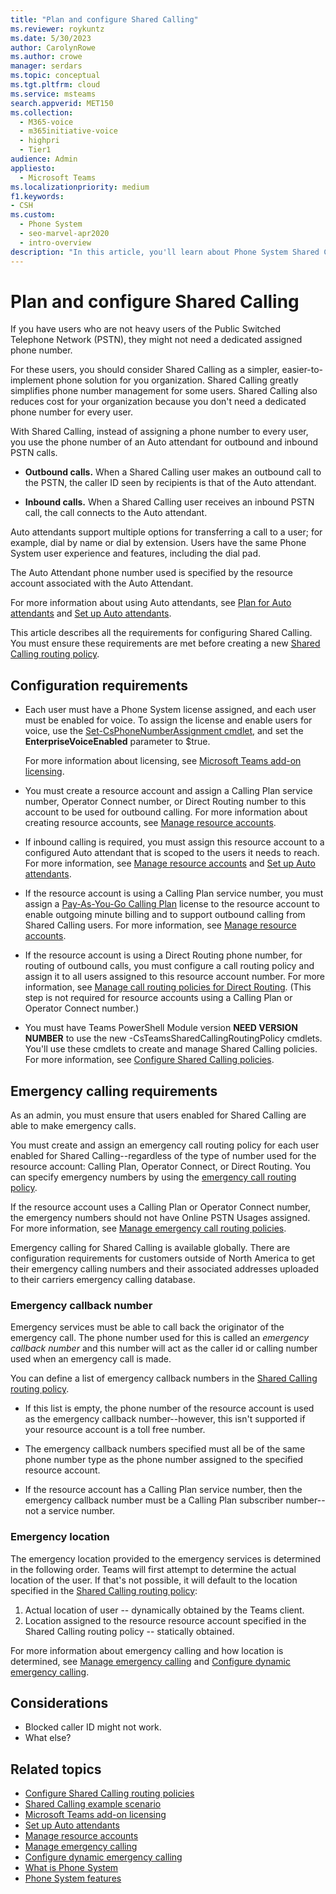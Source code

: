 ```yaml
---
title: "Plan and configure Shared Calling"
ms.reviewer: roykuntz
ms.date: 5/30/2023
author: CarolynRowe
ms.author: crowe
manager: serdars
ms.topic: conceptual
ms.tgt.pltfrm: cloud
ms.service: msteams
search.appverid: MET150
ms.collection: 
  - M365-voice
  - m365initiative-voice
  - highpri
  - Tier1
audience: Admin
appliesto: 
  - Microsoft Teams
ms.localizationpriority: medium
f1.keywords:
- CSH
ms.custom: 
  - Phone System
  - seo-marvel-apr2020
  - intro-overview
description: "In this article, you'll learn about Phone System Shared Calling."
---
```


# Plan and configure Shared Calling

If you have users who are not heavy users of the Public Switched Telephone Network (PSTN), they might not need a dedicated assigned phone number.

For these users, you should consider Shared Calling as a simpler, easier-to-implement phone solution for you organization. Shared Calling greatly simplifies phone number management for some users. Shared Calling also reduces cost for your organization because you don't need a dedicated phone number for every user.

With Shared Calling, instead of assigning a phone number to every user, you use the phone number of an Auto attendant for outbound and inbound PSTN calls.

- **Outbound calls.** When a Shared Calling user makes an outbound call to the PSTN, the caller ID seen by recipients is that of the Auto attendant.

- **Inbound calls.** When a Shared Calling user receives an inbound PSTN call, the call connects to the Auto attendant.

Auto attendants support multiple options for transferring a call to a user; for example, dial by name or dial by extension. Users have the same Phone System user experience and features, including the dial pad.

The Auto Attendant phone number used is specified by the resource account associated with the Auto Attendant.

For more information about using Auto attendants, see [Plan for Auto attendants](plan-auto-attendant-call-queue.md) and [Set up Auto attendants](create-a-phone-system-auto-attendant.md).

This article describes all the requirements for configuring Shared Calling. You must ensure these requirements are met before creating a new [Shared Calling routing policy](shared-calling-setup.md).  

## Configuration requirements

- Each user must have a Phone System license assigned, and each user must be enabled for voice. To assign the license and enable users for voice, use the [Set-CsPhoneNumberAssignment cmdlet](/powershell/module/teams/set-csphonenumberassignment?view=teams-ps), and set the **EnterpriseVoiceEnabled** parameter to $true.

  For more information about licensing, see [Microsoft Teams add-on licensing](./teams-add-on-licensing/microsoft-teams-add-on-licensing.md).

- You must create a resource account and assign a Calling Plan service number, Operator Connect number, or Direct Routing number to this account to be used for outbound calling. For more information about creating resource accounts, see [Manage resource accounts](manage-resource-accounts.md).

- If inbound calling is required, you must assign this resource account to a configured Auto attendant that is scoped to the users it needs to reach. For more information, see [Manage resource accounts](manage-resource-accounts.md) and [Set up Auto attendants](create-a-phone-system-auto-attendant.md).

- If the resource account is using a Calling Plan service number, you must assign a [Pay-As-You-Go Calling Plan](calling-plans-for-office-365.md#pay-as-you-go-calling-plan) license to the resource account to enable outgoing minute billing and to support outbound calling from Shared Calling users. For more information, see [Manage resource accounts](manage-resource-accounts.md).

- If the resource account is using a Direct Routing phone number, for routing of outbound calls, you must configure a call routing policy and assign it to all users assigned to this resource account number. For more information, see [Manage call routing policies for Direct Routing](manage-voice-routing-policies.md). (This step is not required for resource accounts using a Calling Plan or Operator Connect number.)

- You must have Teams PowerShell Module version **NEED VERSION NUMBER** to use the new -CsTeamsSharedCallingRoutingPolicy cmdlets. You'll use these cmdlets to create and manage Shared Calling policies. For more information, see [Configure Shared Calling policies](shared-calling-setup.md).

## Emergency calling requirements

As an admin, you must ensure that users enabled for Shared Calling are able to make emergency calls.

You must create and assign an emergency call routing policy for each user enabled for Shared Calling--regardless of the type of number used for the resource account: Calling Plan, Operator Connect, or Direct Routing. You can specify emergency numbers by using the [emergency call routing policy](/powershell/module/skype/new-csteamsemergencycallroutingpolicy).

If the resource account uses a Calling Plan or Operator Connect number, the emergency numbers should not have Online PSTN Usages assigned. For more information, see [Manage emergency call routing policies](manage-emergency-call-routing-policies.md).

Emergency calling for Shared Calling is available globally. There are configuration requirements for customers outside of North America to get their emergency calling numbers and their associated addresses uploaded to their carriers emergency calling database.

### Emergency callback number

Emergency services must be able to call back the originator of the emergency call. The phone number used for this is called an *emergency callback number* and this number will act as the caller id or calling number used when an emergency call is made.

You can define a list of emergency callback numbers in the [Shared Calling routing policy](shared-calling-setup.md).

- If this list is empty, the phone number of the resource account is used as the emergency callback number--however, this isn't supported if your resource account is a toll free number.

- The emergency callback numbers specified must all be of the same phone number type as the phone number assigned to the specified resource account.

- If the resource account has a Calling Plan service number, then the emergency callback number must be a Calling Plan subscriber number--not a service number.

### Emergency location

The emergency location provided to the emergency services is determined in the following order. Teams will first attempt to determine the actual location of the user. If that's not possible, it will default to the location specified in the [Shared Calling routing policy](shared-calling-setup.md):

  1. Actual location of user -- dynamically obtained by the Teams client.
  2. Location assigned to the resource resource account specified in the Shared Calling routing policy -- statically obtained.

For more information about emergency calling and how location is determined, see  [Manage emergency calling](what-are-emergency-locations-addresses-and-call-routing.md#emergency-call-routing) and [Configure dynamic emergency calling](configure-dynamic-emergency-calling.md).

## Considerations

- Blocked caller ID might not work.
- What else?

## Related topics

- [Configure Shared Calling routing policies](shared-calling-setup.md)
- [Shared Calling example scenario](shared-calling-scenario.md)
- [Microsoft Teams add-on licensing](./teams-add-on-licensing/microsoft-teams-add-on-licensing.md)
- [Set up Auto attendants](create-a-phone-system-auto-attendant.md)
- [Manage resource accounts](manage-resource-accounts.md)
- [Manage emergency calling](what-are-emergency-locations-addresses-and-call-routing.md)
- [Configure dynamic emergency calling](configure-dynamic-emergency-calling.md)
- [What is Phone System](what-is-phone-system-in-office-365.md)
- [Phone System features](here-s-what-you-get-with-phone-system.md)
